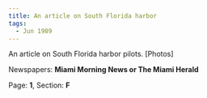 ```yaml
---  
title: An article on South Florida harbor  
tags:  
  - Jun 1989  
---  
```

  
An article on South Florida harbor pilots. [Photos]  
  
Newspapers: **Miami Morning News or The Miami Herald**  
  
Page: **1**, Section: **F** 
